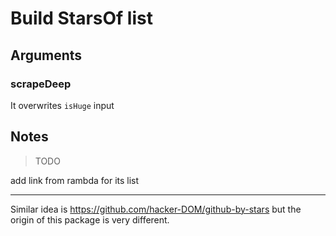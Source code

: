 # Build **StarsOf** list

## Arguments

### scrapeDeep

It overwrites `isHuge` input

## Notes

> TODO

add link from rambda for its list

---

Similar idea is https://github.com/hacker-DOM/github-by-stars but the origin of this package is very different.